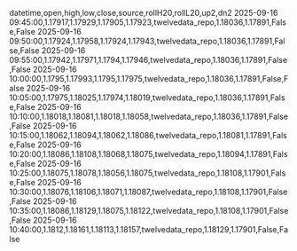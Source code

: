 datetime,open,high,low,close,source,rollH20,rollL20,up2,dn2
2025-09-16 09:45:00,1.17917,1.17929,1.17905,1.17923,twelvedata_repo,1.18036,1.17891,False,False
2025-09-16 09:50:00,1.17924,1.17958,1.17924,1.17943,twelvedata_repo,1.18036,1.17891,False,False
2025-09-16 09:55:00,1.17942,1.17971,1.1794,1.17946,twelvedata_repo,1.18036,1.17891,False,False
2025-09-16 10:00:00,1.1795,1.17993,1.1795,1.17975,twelvedata_repo,1.18036,1.17891,False,False
2025-09-16 10:05:00,1.17975,1.18025,1.17974,1.18019,twelvedata_repo,1.18036,1.17891,False,False
2025-09-16 10:10:00,1.18018,1.18081,1.18018,1.18058,twelvedata_repo,1.18036,1.17891,False,False
2025-09-16 10:15:00,1.18062,1.18094,1.18062,1.18086,twelvedata_repo,1.18081,1.17891,False,False
2025-09-16 10:20:00,1.18086,1.18108,1.18068,1.18075,twelvedata_repo,1.18094,1.17891,False,False
2025-09-16 10:25:00,1.18075,1.18078,1.18056,1.18075,twelvedata_repo,1.18108,1.17901,False,False
2025-09-16 10:30:00,1.18076,1.18106,1.18071,1.18087,twelvedata_repo,1.18108,1.17901,False,False
2025-09-16 10:35:00,1.18086,1.18129,1.18075,1.18122,twelvedata_repo,1.18108,1.17901,False,False
2025-09-16 10:40:00,1.1812,1.18161,1.18113,1.18157,twelvedata_repo,1.18129,1.17901,False,False
